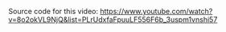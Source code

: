 Source code for this video: https://www.youtube.com/watch?v=8o2okVL9NjQ&list=PLrUdxfaFpuuLF556F6b_3uspm1vnshi57
